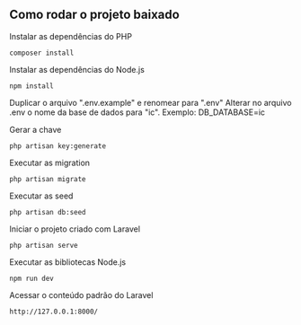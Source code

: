 

## Como rodar o projeto baixado
Instalar as dependências do PHP
```
composer install
```

Instalar as dependências do Node.js
```
npm install
```

Duplicar o arquivo ".env.example" e renomear para ".env"
Alterar no arquivo .env o nome da base de dados para "ic". Exemplo: DB_DATABASE=ic

Gerar a chave
```
php artisan key:generate
```

Executar as migration
```
php artisan migrate
```

Executar as seed
```
php artisan db:seed
```

Iniciar o projeto criado com Laravel
```
php artisan serve
```

Executar as bibliotecas Node.js
```
npm run dev
```

Acessar o conteúdo padrão do Laravel
```
http://127.0.0.1:8000/
```


```
